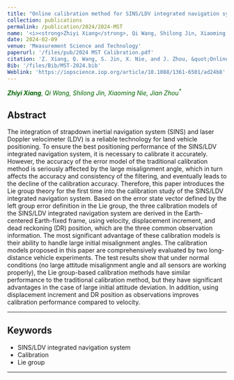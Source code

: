 ```yaml
---
title: "Online calibration method for SINS/LDV integrated navigation system based on left group error definition"
collection: publications
permalink: /publication/2024/2024-MST
name: '<i><strong>Zhiyi Xiang</strong>, Qi Wang, Shilong Jin, Xiaoming Nie, Jian Zhou<sup>*</sup></i>'
date: 2024-02-09
venue: 'Measurement Science and Technology'
paperurl: '/files/pub/2024 MST Calibration.pdf'
citation: 'Z. Xiang, Q. Wang, S. Jin, X. Nie, and J. Zhou, &quot;Online calibration method for SINS/LDV integrated navigation system based on left group error definition,&quot; <i>Meas. Sci. Technol</i>, vol. 35, no. 5, p. 055106, Feb. 2024.'
Bib: '/files/Bib/MST-2024.bib'
Weblink: 'https://iopscience.iop.org/article/10.1088/1361-6501/ad24b8'
---
```


 <font color="#006400"><i><strong>Zhiyi Xiang</strong>, Qi Wang, Shilong Jin, Xiaoming Nie, Jian Zhou<sup>*</sup></i></font>

**Abstract**
------
The integration of strapdown inertial navigation system (SINS) and laser Doppler velocimeter (LDV) is a reliable technology for land vehicle positioning. To ensure the best positioning performance of the SINS/LDV integrated navigation system, it is necessary to calibrate it accurately. However, the accuracy of the error model of the traditional calibration method is seriously affected by the large misalignment angle, which in turn affects the accuracy and consistency of the filtering, and eventually leads to the decline of the calibration accuracy. Therefore, this paper introduces the Lie group theory for the first time into the calibration study of the SINS/LDV integrated navigation system. Based on the error state vector defined by the left group error definition in the Lie group, the three calibration models of the SINS/LDV integrated navigation system are derived in the Earth-centered Earth-fixed frame, using velocity, displacement increment, and dead reckoning (DR) position, which are the three common observation information. The most significant advantage of these calibration models is their ability to handle large initial misalignment angles. The calibration models proposed in this paper are comprehensively evaluated by two long-distance vehicle experiments. The test results show that under normal conditions (no large attitude misalignment angle and all sensors are working properly), the Lie group-based calibration methods have similar performance to the traditional calibration method, but they have significant advantages in the case of large initial attitude deviation. In addition, using displacement increment and DR position as observations improves calibration performance compared to velocity.

------

**Keywords**
------
- SINS/LDV integrated navigation system
- Calibration
- Lie group

------